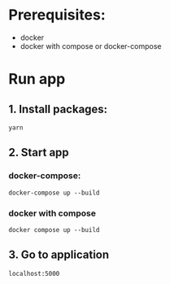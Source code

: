 
# Prerequisites:
- docker  
- docker with compose or docker-compose


# Run app
## 1. Install packages:
`yarn`

## 2. Start app
### docker-compose:
`docker-compose up --build`
### docker with compose
`docker compose up --build`

## 3. Go to application
`localhost:5000`

